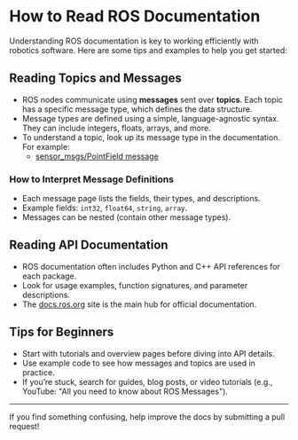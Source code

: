# How to Read ROS Documentation

Understanding ROS documentation is key to working efficiently with robotics software. Here are some tips and examples to help you get started:

## Reading Topics and Messages

- ROS nodes communicate using **messages** sent over **topics**. Each topic has a specific message type, which defines the data structure.
- Message types are defined using a simple, language-agnostic syntax. They can include integers, floats, arrays, and more.
- To understand a topic, look up its message type in the documentation. For example:
  - [sensor_msgs/PointField message](https://docs.ros.org/en/noetic/api/sensor_msgs/html/msg/PointField.html)

### How to Interpret Message Definitions

- Each message page lists the fields, their types, and descriptions.
- Example fields: `int32`, `float64`, `string`, `array`.
- Messages can be nested (contain other message types).

## Reading API Documentation

- ROS documentation often includes Python and C++ API references for each package.
- Look for usage examples, function signatures, and parameter descriptions.
- The [docs.ros.org](https://docs.ros.org/) site is the main hub for official documentation.

## Tips for Beginners

- Start with tutorials and overview pages before diving into API details.
- Use example code to see how messages and topics are used in practice.
- If you’re stuck, search for guides, blog posts, or video tutorials (e.g., YouTube: "All you need to know about ROS Messages").

---
If you find something confusing, help improve the docs by submitting a pull request!
